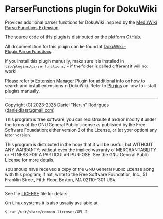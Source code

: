 # ParserFunctions plugin for DokuWiki

Provides additional parser functions for DokuWiki inspired by the
[MediaWiki ParserFunctions Extension](https://www.mediawiki.org/wiki/Help:Extension:ParserFunctions).

The source code of this plugin is distributed on the platform
[GitHub](https://github.com/nerun/dokuwiki-plugin-parserfunctions).

All documentation for this plugin can be found at
[DokuWiki - Plugin:ParserFunctions](https://www.dokuwiki.org/plugin:parserfunctions).

If you install this plugin manually, make sure it is installed in
`lib/plugins/parserfunctions/` - if the folder is called different it
will not work!

Please refer to [Extension Manager](https://www.dokuwiki.org/plugin:extension)
Plugin for additional info on how to search and install extensions in
DokuWiki. Refer to [Plugins](https://www.dokuwiki.org/plugins) on how
to install plugins manually.

----
Copyright (C) 2023-2025 Daniel "Nerun" Rodrigues (danieldiasr@gmail.com)

This program is free software; you can redistribute it and/or modify
it under the terms of the GNU General Public License as published by
the Free Software Foundation; either version 2 of the License, or
(at your option) any later version.

This program is distributed in the hope that it will be useful,
but WITHOUT ANY WARRANTY; without even the implied warranty of
MERCHANTABILITY or FITNESS FOR A PARTICULAR PURPOSE.  See the
GNU General Public License for more details.

You should have received a copy of the GNU General Public License along
with this program; if not, write to the Free Software Foundation, Inc.,
51 Franklin Street, Fifth Floor, Boston, MA 02110-1301 USA.

---
See the [LICENSE](LICENSE) file for details.

On Linux systems it is also usually available at:

    $ cat /usr/share/common-licenses/GPL-2
